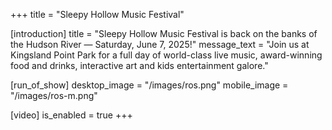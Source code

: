 +++
title = "Sleepy Hollow Music Festival"

[introduction]
title = "Sleepy Hollow Music Festival is back on the banks of the Hudson River — Saturday, June 7, 2025!"
message_text = "Join us at Kingsland Point Park for a full day of world-class live music, award-winning food and drinks, interactive art and kids entertainment galore."

[run_of_show]
desktop_image = "/images/ros.png"
mobile_image = "/images/ros-m.png"

[video]
is_enabled = true
+++
